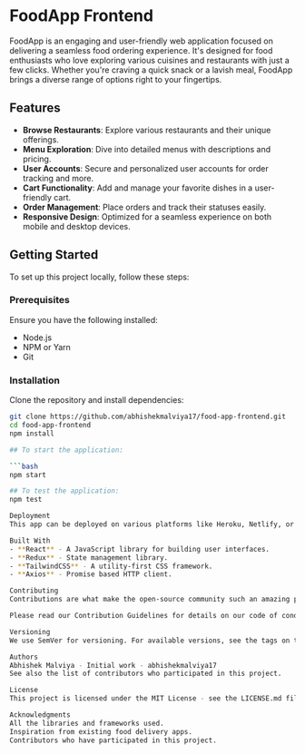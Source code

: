 # FoodApp Frontend

FoodApp is an engaging and user-friendly web application focused on delivering a seamless food ordering experience. It's designed for food enthusiasts who love exploring various cuisines and restaurants with just a few clicks. Whether you're craving a quick snack or a lavish meal, FoodApp brings a diverse range of options right to your fingertips.

## Features

- **Browse Restaurants**: Explore various restaurants and their unique offerings.
- **Menu Exploration**: Dive into detailed menus with descriptions and pricing.
- **User Accounts**: Secure and personalized user accounts for order tracking and more.
- **Cart Functionality**: Add and manage your favorite dishes in a user-friendly cart.
- **Order Management**: Place orders and track their statuses easily.
- **Responsive Design**: Optimized for a seamless experience on both mobile and desktop devices.

## Getting Started

To set up this project locally, follow these steps:

### Prerequisites

Ensure you have the following installed:

- Node.js
- NPM or Yarn
- Git

### Installation

Clone the repository and install dependencies:

```bash
git clone https://github.com/abhishekmalviya17/food-app-frontend.git
cd food-app-frontend
npm install

## To start the application:

```bash
npm start

## To test the application:
npm test

Deployment
This app can be deployed on various platforms like Heroku, Netlify, or AWS. The build script in package.json prepares the app for production.

Built With
- **React** - A JavaScript library for building user interfaces.
- **Redux** - State management library.
- **TailwindCSS** - A utility-first CSS framework.
- **Axios** - Promise based HTTP client.

Contributing
Contributions are what make the open-source community such an amazing place to learn, inspire, and create. Any contributions you make are greatly appreciated.

Please read our Contribution Guidelines for details on our code of conduct and the process for submitting pull requests.

Versioning
We use SemVer for versioning. For available versions, see the tags on this repository.

Authors
Abhishek Malviya - Initial work - abhishekmalviya17
See also the list of contributors who participated in this project.

License
This project is licensed under the MIT License - see the LICENSE.md file for details.

Acknowledgments
All the libraries and frameworks used.
Inspiration from existing food delivery apps.
Contributors who have participated in this project.